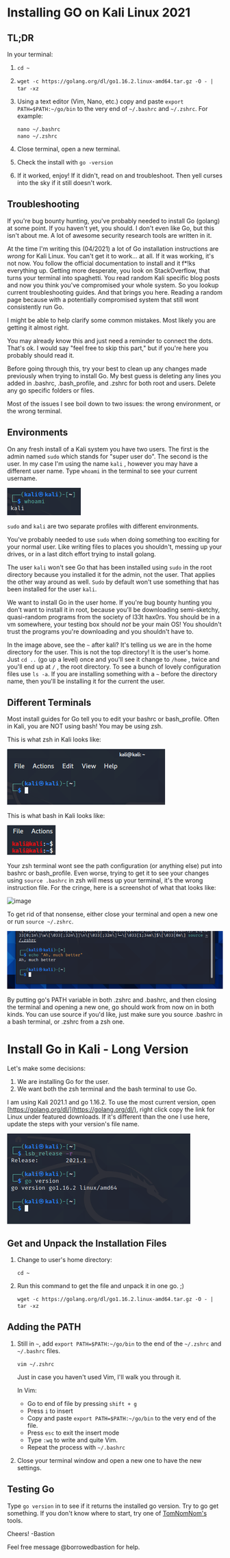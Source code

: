 # Installing GO on Kali Linux 2021

## TL;DR

In your terminal:

1. `cd ~`
2. `wget -c https://golang.org/dl/go1.16.2.linux-amd64.tar.gz -O - | tar -xz`
3. Using a text editor (Vim, Nano, etc.) copy and paste `export PATH=$PATH:~/go/bin`  to the very end of `~/.bashrc` and `~/.zshrc`.
For example:

    ```
    nano ~/.bashrc
    nano ~/.zshrc
    ```

4. Close terminal, open a new terminal.
5. Check the install with `go -version`
6. If it worked, enjoy! If it didn't, read on and troubleshoot. Then yell curses into the sky if it still doesn't work. 

## Troubleshooting

If you're bug bounty hunting, you've probably needed to install Go (golang) at some point. If you haven't yet, you should. I don't even like Go, but this isn't about me. A lot of awesome security research tools are written in it.

At the time I'm writing this (04/2021) a lot of Go installation instructions are *wrong* for Kali Linux. You can't get it to work... at all. If it was working, it's not now. You follow the official documentation to install and it f*!ks everything up. Getting more desperate, you look on StackOverflow, that turns your terminal into spaghetti. You read random Kali specific blog posts and now you think you've compromised your whole system. So you lookup current troubleshooting guides. And that brings you here. Reading a random page because with a potentially compromised system that still wont consistently run Go. 

I might be able to help clarify some common mistakes. Most likely you are getting it almost right.

You may already know this and just need a reminder to connect the dots. That's ok. I would say "feel free to skip this part," but if you're here you probably should read it.

Before going through this, try your best to clean up any changes made previously when trying to install Go. My best guess is deleting any lines you added in .bashrc, .bash_profile, and .zshrc for both root and users. Delete any go specific folders or files.

Most of the issues I see boil down to two issues: the wrong environment, or the wrong terminal.

## Environments

On any fresh install of a Kali system you have two users. The first is the admin named `sudo` which stands for "super user do". The second is the user. In my case I'm using the name  `kali` , however you may have a different user name. Type `whoami` in the terminal to see your current username.

![image](/assets/images/whoami.png)

`sudo` and `kali` are two separate profiles with different environments. 

You've probably needed to use `sudo` when doing something too exciting for your normal user. Like writing files to places you shouldn't, messing up your drives, or in a last ditch effort trying to install golang.

The user `kali` won't see Go that has been installed using `sudo` in the root directory because you installed it for the admin, not the user. That applies the other way around as well. `Sudo` by default won't use something that has been installed for the user `kali`. 

We want to install Go in the user home. If you're bug bounty hunting you don't want to install it in root, because you'll be downloading semi-sketchy, quasi-random programs from the society of l33t hax0rs. You should be in a vm somewhere, your testing box should *not* be your main OS! You shouldn't trust the programs you're downloading and you shouldn't have to.  

In the image above, see the `~` after kali?  It's telling us we are in the home directory for the user. This is not the top directory! It is the user's home.  Just `cd ..` (go up a level) once and you'll see it change to `/home` , twice and you'll end up at `/` , the root directory. To see a bunch of lovely configuration files use `ls -a`. If you are installing something with a `~` before the directory name, then you'll be installing it for the current the user. 

## Different Terminals

Most install guides for Go tell you to edit your bashrc or bash_profile. Often in Kali, you are NOT using bash! You may be using zsh. 

This is what zsh in Kali looks like:

![image](/assets/images/zsh.png)

This is what bash in Kali looks like:

![image](/assets/images/bash.png)

Your zsh terminal wont see the path configuration (or anything else) put into bashrc or bash_profile. Even worse, trying to get it to see your changes using `source .bashrc` in zsh will mess up your terminal, it's the wrong instruction file.  For the cringe, here is a screenshot of what that looks like: 

![image](/images/scary_wrong_source.png)

To get rid of that nonsense, either close your terminal and open a new one or run `source ~/.zshrc`. 

![image](/assets/images/fix_source.png)

By putting go's PATH variable in both .zshrc and .bashrc, and then closing the terminal and opening a new one, go should work from now on in both kinds. You can use source if you'd like, just make sure you source .bashrc in a bash terminal, or .zshrc from a zsh one.

# Install Go in Kali - Long Version

Let's make some decisions:

1. We are installing Go for the user.
2. We want both the zsh terminal and the bash terminal to use Go.

I am using Kali 2021.1 and go 1.16.2. To use the most current version, open [https://golang.org/dl/](https://golang.org/dl/), right click copy the link for Linux under featured downloads. If it's different than the one I use here, update the steps with your version's file name.

![image](/assets/images/Version.png)

## Get and Unpack the Installation Files

1. Change to user's home directory:

    ```
    cd ~
    ```

2. Run this command to get the file and unpack it in one go.  ;)

    ```
    wget -c https://golang.org/dl/go1.16.2.linux-amd64.tar.gz -O - | tar -xz
    ```

## Adding the PATH

1. Still in `~`, add `export PATH=$PATH:~/go/bin` to the end of the `~/.zshrc` and `~/.bashrc` files.

    ```
    vim ~/.zshrc
    ```

    Just in case you haven't used Vim, I'll walk you through it. 

    In Vim:

    - Go to end of file by pressing `shift + g`
    - Press `i` to insert
    - Copy and paste `export PATH=$PATH:~/go/bin` to the very end of the file.
    - Press `esc` to exit the insert mode
    - Type `:wq` to write and quite Vim.
    - Repeat the process with `~/.bashrc`
2. Close your terminal window and open a new one to have the new settings.

## Testing Go

Type `go version` in to see if it returns the installed go version. Try to go get something. If you don't know where to start, try one of [TomNomNom's](https://github.com/tomnomnom/) tools.

Cheers!
-Bastion

Feel free message @borrowedbastion for help.
